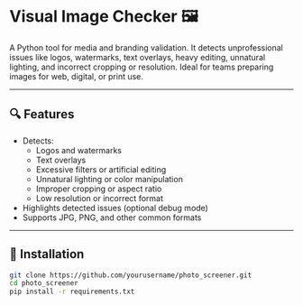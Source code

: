 # Visual Image Checker 🖼️

A Python tool for media and branding validation. It detects unprofessional issues like logos, watermarks, text overlays, heavy editing, unnatural lighting, and incorrect cropping or resolution. Ideal for teams preparing images for web, digital, or print use.

---

## 🔍 Features

- Detects:
  - Logos and watermarks
  - Text overlays
  - Excessive filters or artificial editing
  - Unnatural lighting or color manipulation
  - Improper cropping or aspect ratio
  - Low resolution or incorrect format
- Highlights detected issues (optional debug mode)
- Supports JPG, PNG, and other common formats

---

## 🚀 Installation

```bash
git clone https://github.com/yourusername/photo_screener.git
cd photo_screener
pip install -r requirements.txt

